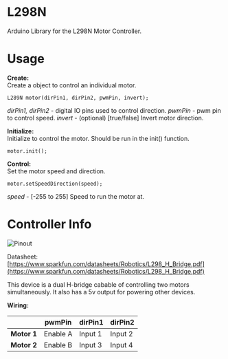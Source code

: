 # L298N  
Arduino Library for the L298N Motor Controller. 

# Usage  
**Create:**  
Create a object to control an individual motor.  

    L289N motor(dirPin1, dirPin2, pwmPin, invert);  

*dirPin1, dirPin2* - digital IO pins used to control direction.
*pwmPin* - pwm pin to control speed.
*invert* - (optional) [true/false] Invert motor direction.
  

**Initialize:**  
Initialize to control the motor. Should be run in the init() function.

    motor.init();

  
**Control:**  
Set the motor speed and direction.

    motor.setSpeedDirection(speed);

*speed* - [-255 to 255] Speed to run the motor at.
  
# Controller Info  
![Pinout](https://i2.wp.com/electronicshobbyists.com/wp-content/uploads/2017/08/word-image-13.png?resize=718,448)

Datasheet: [https://www.sparkfun.com/datasheets/Robotics/L298_H_Bridge.pdf](https://www.sparkfun.com/datasheets/Robotics/L298_H_Bridge.pdf)

This device is a dual H-bridge cabable of controlling two motors simultaneously. It also has a 5v output for powering other devices.

**Wiring:**  

|             | pwmPin   | dirPin1 | dirPin2 |
|-------------|----------|---------|---------|
| **Motor 1** | Enable A | Input 1 | Input 2 |
| **Motor 2** | Enable B | Input 3 | Input 4 |
